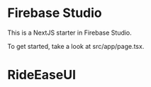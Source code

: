 # Firebase Studio

This is a NextJS starter in Firebase Studio.

To get started, take a look at src/app/page.tsx.
# RideEaseUI
